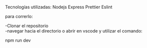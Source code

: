 Tecnologías utilizadas:
Nodejs
Express 
Prettier
Eslint

para correrlo:

-Clonar el repositorio <br>
-navegar hacia el directorio o abrir en vscode y utilizar el comando:

npm run dev

